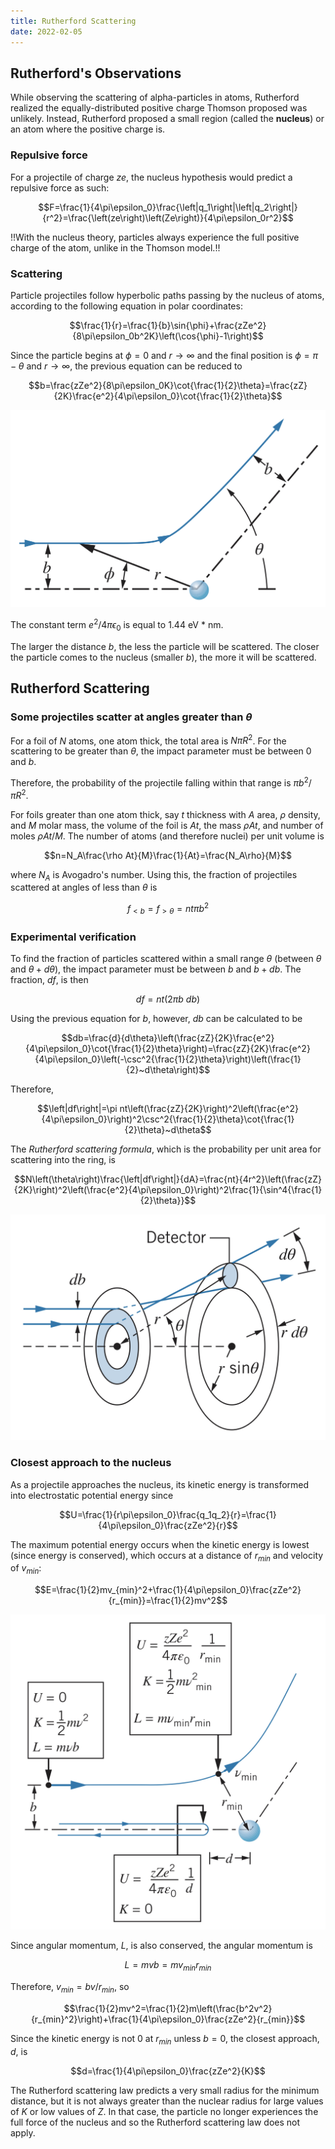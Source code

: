 ```yaml
---
title: Rutherford Scattering
date: 2022-02-05
---
```


## Rutherford's Observations

While observing the scattering of alpha-particles in atoms, Rutherford realized the equally-distributed positive charge Thomson proposed was unlikely. Instead, Rutherford proposed a small region (called the **nucleus**) or an atom where the positive charge is.

### Repulsive force

For a projectile of charge $ze$, the nucleus hypothesis would predict a repulsive force as such:

$$F=\frac{1}{4\pi\epsilon_0}\frac{\left|q_1\right|\left|q_2\right|}{r^2}=\frac{\left(ze\right)\left(Ze\right)}{4\pi\epsilon_0r^2}$$

!!With the nucleus theory, particles always experience the full positive charge of the atom, unlike in the Thomson model.!!

### Scattering

Particle projectiles follow hyperbolic paths passing by the nucleus of atoms, according to the following equation in polar coordinates:

$$\frac{1}{r}=\frac{1}{b}\sin{\phi}+\frac{zZe^2}{8\pi\epsilon_0b^2K}\left(\cos{\phi}-1\right)$$

Since the particle begins at $\phi=0$ and $r\rightarrow\infty$ and the final position is $\phi=\pi-\theta$ and $r\rightarrow\infty$, the previous equation can be reduced to

$$b=\frac{zZe^2}{8\pi\epsilon_0K}\cot{\frac{1}{2}\theta}=\frac{zZ}{2K}\frac{e^2}{4\pi\epsilon_0}\cot{\frac{1}{2}\theta}$$

![Hyperbolic scattering of a positively charged particle](../../images/hyperbolic-scattering.jpeg)

The constant term $e^2/4\pi\epsilon_0$ is equal to $1.44$ eV * nm.

The larger the distance $b$, the less the particle will be scattered. The closer the particle comes to the nucleus (smaller $b$), the more it will be scattered.

## Rutherford Scattering

### Some projectiles scatter at angles greater than $\theta$

For a foil of $N$ atoms, one atom thick, the total area is $N\pi R^2$. For the scattering to be greater than $\theta$, the impact parameter must be between $0$ and $b$.

Therefore, the probability of the projectile falling within that range is $\pi b^2/\pi R^2$.

For foils greater than one atom thick, say $t$ thickness with $A$ area, $\rho$ density, and $M$ molar mass, the volume of the foil is $At$, the mass $\rho At$, and number of moles $\rho At/M$. The number of atoms (and therefore nuclei) per unit volume is

$$n=N_A\frac{\rho At}{M}\frac{1}{At}=\frac{N_A\rho}{M}$$

where $N_A$ is Avogadro's number. Using this, the fraction of projectiles scattered at angles of less than $\theta$ is

$$f_{\lt b}=f_{\gt \theta}=nt\pi b^2$$

### Experimental verification

To find the fraction of particles scattered within a small range $\theta$ (between $\theta$ and $\theta + d\theta$), the impact parameter must be between $b$ and $b + db$. The fraction, $df$, is then

$$df=nt\left(2\pi b~db\right)$$

Using the previous equation for $b$, however, $db$ can be calculated to be

$$db=\frac{d}{d\theta}\left(\frac{zZ}{2K}\frac{e^2}{4\pi\epsilon_0}\cot{\frac{1}{2}\theta}\right)=\frac{zZ}{2K}\frac{e^2}{4\pi\epsilon_0}\left(-\csc^2{\frac{1}{2}\theta}\right)\left(\frac{1}{2}~d\theta\right)$$

Therefore,

$$\left|df\right|=\pi nt\left(\frac{zZ}{2K}\right)^2\left(\frac{e^2}{4\pi\epsilon_0}\right)^2\csc^2{\frac{1}{2}\theta}\cot{\frac{1}{2}\theta}~d\theta$$

The *Rutherford scattering formula*, which is the probability per unit area for scattering into the ring, is

$$N\left(\theta\right)\frac{\left|df\right|}{dA}=\frac{nt}{4r^2}\left(\frac{zZ}{2K}\right)^2\left(\frac{e^2}{4\pi\epsilon_0}\right)^2\frac{1}{\sin^4{\frac{1}{2}\theta}}$$

![Rutherford scattering](../../images/rutherford-scattering.jpeg)

### Closest approach to the nucleus

As a projectile approaches the nucleus, its kinetic energy is transformed into electrostatic potential energy since

$$U=\frac{1}{r\pi\epsilon_0}\frac{q_1q_2}{r}=\frac{1}{4\pi\epsilon_0}\frac{zZe^2}{r}$$

The maximum potential energy occurs when the kinetic energy is lowest (since energy is conserved), which occurs at a distance of $r_{min}$ and velocity of $v_{min}$:

$$E=\frac{1}{2}mv_{min}^2+\frac{1}{4\pi\epsilon_0}\frac{zZe^2}{r_{min}}=\frac{1}{2}mv^2$$

![Closest approach to the nucleus](../../images/closest-approach-to-nucleus.jpeg)

Since angular momentum, $L$, is also conserved, the angular momentum is

$$L=mvb=mv_{min}r_{min}$$

Therefore, $v_{min}=bv/r_{min}$, so

$$\frac{1}{2}mv^2=\frac{1}{2}m\left(\frac{b^2v^2}{r_{min}^2}\right)+\frac{1}{4\pi\epsilon_0}\frac{zZe^2}{r_{min}}$$

Since the kinetic energy is not $0$ at $r_{min}$ unless $b = 0$, the closest approach, $d$, is

$$d=\frac{1}{4\pi\epsilon_0}\frac{zZe^2}{K}$$

The Rutherford scattering law predicts a very small radius for the minimum distance, but it is not always greater than the nuclear radius for large values of $K$ or low values of $Z$. In that case, the particle no longer experiences the full force of the nucleus and so the Rutherford scattering law does not apply.